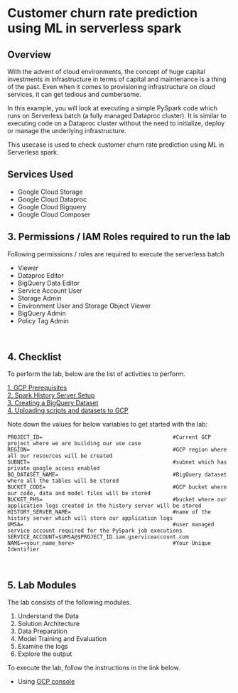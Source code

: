 # Customer churn rate prediction using ML in serverless spark

## Overview


With the advent of cloud environments, the concept of huge capital investments in infrastructure in terms of capital and maintenance is a thing of the past. Even when it comes to provisioning infrastructure on cloud services, it can get tedious and cumbersome.

In this example, you will look at executing a simple PySpark code which runs on Serverless batch (a fully managed Dataproc cluster). It is similar to executing code on a Dataproc cluster without the need to initialize, deploy or manage the underlying infrastructure.

This usecase is used to check customer churn rate prediction using ML in Serverless spark.



## Services Used
* Google Cloud Storage
* Google Cloud Dataproc
* Google Cloud Bigquery
* Google Cloud Composer


## 3. Permissions / IAM Roles required to run the lab

Following permissions / roles are required to execute the serverless batch

- Viewer
- Dataproc Editor
- BigQuery Data Editor
- Service Account User
- Storage Admin
- Environment User and Storage Object Viewer
- BigQuery Admin
- Policy Tag Admin

<br>

## 4. Checklist

To perform the lab, below are the list of activities to perform. <br>

[1. GCP Prerequisites](instructions/01-gcp-prerequisites.md)<br>
[2. Spark History Server Setup](instructions/02-persistent-history-server.md)<br>
[3. Creating a BigQuery Dataset](instructions/03-create-bigquery-dataset.md)<br>
[4. Uploading scripts and datasets to GCP](instructions/04-files-upload.md)<br>

Note down the values for below variables to get started with the lab:

```
PROJECT_ID=                                         #Current GCP project where we are building our use case
REGION=                                             #GCP region where all our resources will be created
SUBNET=                                             #subnet which has private google access enabled
BQ_DATASET_NAME=                                    #BigQuery dataset where all the tables will be stored
BUCKET_CODE=                                        #GCP bucket where our code, data and model files will be stored
BUCKET_PHS=                                         #bucket where our application logs created in the history server will be stored
HISTORY_SERVER_NAME=                                #name of the history server which will store our application logs
UMSA=                                               #user managed service account required for the PySpark job executions
SERVICE_ACCOUNT=$UMSA@$PROJECT_ID.iam.gserviceaccount.com
NAME=<your_name_here>                               #Your Unique Identifier
```
<br>


## 5. Lab Modules

The lab consists of the following modules.

1. Understand the Data
2. Solution Architecture
3. Data Preparation
4. Model Training and Evaluation
5. Examine the logs
6. Explore the output

To execute the lab, follow the instructions in the link below.

- Using [GCP console](instructions/05_customer_churn_console_execution.md)
